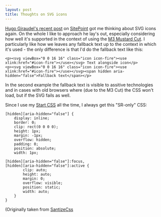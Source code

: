 ```yaml
---
layout: post
title: Thoughts on SVG icons
---
```

[Hugo Giraudel's recent post](http://www.sitepoint.com/a-working-svg-workflow-for-accessible-icons/) on [SitePoint](http://www.sitepoint.com) got me thinking about SVG icons again.
On the whole I like to approach he lay's out, especially considering how well it's supported in the context of using the [M3 Mustard Cut](https://github.com/Fall-Back/CSS-Mustard-Cut).
I particularly like how we leaves any fallback text up to the context in which it's used - the only difference is that I'd do the fallback text like this:

~~~
<p><svg viewBox="0 0 16 16" class="icon icon-fire"><use xlink:href="#icon-fire"></use></svg> Text alongside icon</p>
<p><svg viewBox="0 0 16 16" class="icon icon-fire"><use xlink:href="#icon-fire"></use></svg><span hidden aria-hidden="false">Fallback text</span></p>
~~~

In the second example the fallback text is visible to assitive technologies and in cases with old browsers where (due to the M3 Cut) the CSS won't load, but if the SVG fails as well.

Since I use my [Start CSS](https://github.com/Fall-Back/Start-CSS) all the time, I always get this "SR-only" CSS:

~~~
[hidden][aria-hidden="false"] {
    display: inline;
    border: 0;
    clip: rect(0 0 0 0);
    height: 1px;
    margin: -1px;
    overflow: hidden;
    padding: 0;
    position: absolute;
    width: 1px;

[hidden][aria-hidden="false"]:focus,
[hidden][aria-hidden="false"]:active {
        clip: auto;
        height: auto;
        margin: 0;
        overflow: visible;
        position: static;
        width: auto;
	}
}
~~~
(Originally taken from [SantizeCss](https://10up.github.io/sanitize.css/)

